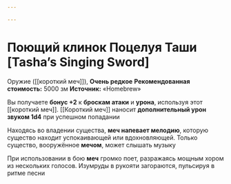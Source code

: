```yaml
---

---
```

# Поющий клинок Поцелуя Таши [Tasha’s Singing Sword]

Оружие ([[короткий меч]]), **Очень редкое**
**Рекомендованная стоимость:** 5000 зм
**Источник:** «Homebrew»

Вы получаете **бонус +2** к **броскам атаки** и **урона**, используя этот [[короткий меч]]. [[Короткий меч]] наносит **дополнительный урон звуком 1d4** при успешном попадании

Находясь во владении существа, **меч напевает мелодию**, которую существо находит успокаивающей или вдохновляющей. Только существо, вооружённое **мечом**, может слышать музыку

При использовании в бою **меч** громко поет, разражаясь мощным хором из нескольких голосов. Изумруды в рукояти загораются, пульсируя в ритме песни